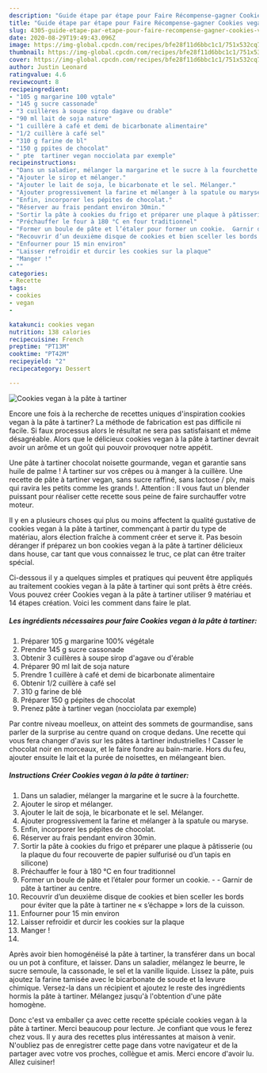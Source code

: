 ```yaml
---
description: "Guide étape par étape pour Faire Récompense-gagner Cookies vegan à la pâte à tartiner"
title: "Guide étape par étape pour Faire Récompense-gagner Cookies vegan à la pâte à tartiner"
slug: 4305-guide-etape-par-etape-pour-faire-recompense-gagner-cookies-vegan-a-la-pate-a-tartiner
date: 2020-08-29T19:49:43.096Z
image: https://img-global.cpcdn.com/recipes/bfe28f11d6bbc1c1/751x532cq70/cookies-vegan-a-la-pate-a-tartiner-photo-principale-de-la-recette.jpg
thumbnail: https://img-global.cpcdn.com/recipes/bfe28f11d6bbc1c1/751x532cq70/cookies-vegan-a-la-pate-a-tartiner-photo-principale-de-la-recette.jpg
cover: https://img-global.cpcdn.com/recipes/bfe28f11d6bbc1c1/751x532cq70/cookies-vegan-a-la-pate-a-tartiner-photo-principale-de-la-recette.jpg
author: Justin Leonard
ratingvalue: 4.6
reviewcount: 8
recipeingredient:
- "105 g margarine 100 vgtale"
- "145 g sucre cassonade"
- "3 cuillères à soupe sirop dagave ou drable"
- "90 ml lait de soja nature"
- "1 cuillère à café et demi de bicarbonate alimentaire"
- "1/2 cuillère à café sel"
- "310 g farine de bl"
- "150 g ppites de chocolat"
- " pte  tartiner vegan nocciolata par exemple"
recipeinstructions:
- "Dans un saladier, mélanger la margarine et le sucre à la fourchette."
- "Ajouter le sirop et mélanger."
- "Ajouter le lait de soja, le bicarbonate et le sel. Mélanger."
- "Ajouter progressivement la farine et mélanger à la spatule ou maryse."
- "Enfin, incorporer les pépites de chocolat."
- "Réserver au frais pendant environ 30min."
- "Sortir la pâte à cookies du frigo et préparer une plaque à pâtisserie (ou la plaque du four recouverte de papier sulfurisé ou d’un tapis en silicone)"
- "Préchauffer le four à 180 °C en four traditionnel"
- "Former un boule de pâte et l’étaler pour former un cookie.  Garnir de pâte à tartiner au centre."
- "Recouvrir d’un deuxième disque de cookies et bien sceller les bords pour éviter que la pâte à tartiner ne « s’échappe » lors de la cuisson."
- "Enfourner pour 15 min environ"
- "Laisser refroidir et durcir les cookies sur la plaque"
- "Manger !"
- ""
categories:
- Recette
tags:
- cookies
- vegan
- 

katakunci: cookies vegan  
nutrition: 138 calories
recipecuisine: French
preptime: "PT13M"
cooktime: "PT42M"
recipeyield: "2"
recipecategory: Dessert

---
```



![Cookies vegan à la pâte à tartiner](https://img-global.cpcdn.com/recipes/bfe28f11d6bbc1c1/751x532cq70/cookies-vegan-a-la-pate-a-tartiner-photo-principale-de-la-recette.jpg)

Encore une fois à la recherche de recettes uniques d'inspiration cookies vegan à la pâte à tartiner? La méthode de fabrication est pas difficile ni facile. Si faux processus alors le résultat ne sera pas satisfaisant et même désagréable. Alors que le délicieux cookies vegan à la pâte à tartiner devrait avoir un arôme et un goût qui pouvoir provoquer notre appétit.

Une pâte à tartiner chocolat noisette gourmande, vegan et garantie sans huile de palme ! À tartiner sur vos crêpes ou à manger à la cuillère. Une recette de pâte à tartiner vegan, sans sucre raffiné, sans lactose / plv, mais qui ravira les petits comme les grands !. Attention : Il vous faut un blender puissant pour réaliser cette recette sous peine de faire surchauffer votre moteur.

Il y en a plusieurs choses qui plus ou moins affectent la qualité gustative de cookies vegan à la pâte à tartiner, commençant à partir du type de matériau, alors élection fraîche à comment créer et serve it. Pas besoin déranger if préparez un bon cookies vegan à la pâte à tartiner délicieux dans house, car tant que vous connaissez le truc, ce plat can être traiter spécial.


Ci-dessous il y a quelques simples et pratiques qui peuvent être appliqués au traitement cookies vegan à la pâte à tartiner qui sont prêts à être créés. Vous pouvez créer Cookies vegan à la pâte à tartiner utiliser 9 matériau et 14 étapes création. Voici les comment dans faire le plat.

<!--inarticleads1-->

##### Les ingrédients nécessaires pour faire Cookies vegan à la pâte à tartiner:

1. Préparer 105 g margarine 100% végétale
1. Prendre 145 g sucre cassonade
1. Obtenir 3 cuillères à soupe sirop d&#39;agave ou d&#39;érable
1. Préparer 90 ml lait de soja nature
1. Prendre 1 cuillère à café et demi de bicarbonate alimentaire
1. Obtenir 1/2 cuillère à café sel
1.  310 g farine de blé
1. Préparer 150 g pépites de chocolat
1. Prenez  pâte à tartiner vegan (nocciolata par exemple)


Par contre niveau moelleux, on atteint des sommets de gourmandise, sans parler de la surprise au centre quand on croque dedans. Une recette qui vous fera changer d&#39;avis sur les pâtes à tartiner industrielles ! Casser le chocolat noir en morceaux, et le faire fondre au bain-marie. Hors du feu, ajouter ensuite le lait et la purée de noisettes, en mélangeant bien. 

<!--inarticleads2-->

##### Instructions Créer Cookies vegan à la pâte à tartiner:

1. Dans un saladier, mélanger la margarine et le sucre à la fourchette.
1. Ajouter le sirop et mélanger.
1. Ajouter le lait de soja, le bicarbonate et le sel. Mélanger.
1. Ajouter progressivement la farine et mélanger à la spatule ou maryse.
1. Enfin, incorporer les pépites de chocolat.
1. Réserver au frais pendant environ 30min.
1. Sortir la pâte à cookies du frigo et préparer une plaque à pâtisserie (ou la plaque du four recouverte de papier sulfurisé ou d’un tapis en silicone)
1. Préchauffer le four à 180 °C en four traditionnel
1. Former un boule de pâte et l’étaler pour former un cookie. -  - Garnir de pâte à tartiner au centre.
1. Recouvrir d’un deuxième disque de cookies et bien sceller les bords pour éviter que la pâte à tartiner ne « s’échappe » lors de la cuisson.
1. Enfourner pour 15 min environ
1. Laisser refroidir et durcir les cookies sur la plaque
1. Manger !
1. 


Après avoir bien homogénéisé la pâte à tartiner, la transférer dans un bocal ou un pot à confiture, et laisser. Dans un saladier, mélangez le beurre, le sucre semoule, la cassonade, le sel et la vanille liquide. Lissez la pâte, puis ajoutez la farine tamisée avec le bicarbonate de soude et la levure chimique. Versez-la dans un récipient et ajoutez le reste des ingrédients hormis la pâte à tartiner. Mélangez jusqu&#39;à l&#39;obtention d&#39;une pâte homogène. 


Donc c'est va emballer ça avec cette recette spéciale cookies vegan à la pâte à tartiner. Merci beaucoup pour lecture. Je confiant que vous le ferez chez vous. Il y aura des recettes plus  intéressantes at maison à venir. N'oubliez pas de enregistrer cette page dans votre navigateur et de la partager avec votre vos proches, collègue et amis. Merci encore d'avoir lu. Allez cuisiner!
